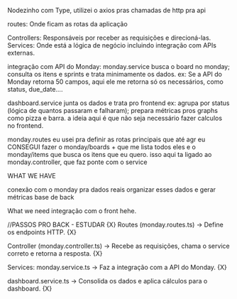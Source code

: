 Nodezinho com Type, utilizei o axios pras chamadas de http pra api

routes: Onde ficam as rotas da aplicação

Controllers: Responsáveis por receber as requisições e direcioná-las.
Services: Onde está a lógica de negócio incluindo integração com APIs externas. 

integração com API do Monday: 
monday.service busca o board no monday; consulta os itens e sprints e trata minimamente os dados. ex: Se a API do Monday retorna 50 campos, aqui ele me retorna só os necessários, como status, due_date....

dashboard.service junta os dados e trata pro frontend ex: agrupa por status (lógica de quantos passaram e falharam); prepara métricas pros graphs como pizza e barra.
a ideia aqui é que não seja necessário fazer calculos no frontend.

monday.routes eu usei pra definir as rotas principais que até agr eu CONSEGUI fazer o monday/boards + que me lista todos eles e o monday/items que busca os itens que eu quero.
isso aqui ta ligado ao monday.controller, que faz ponte com o service


WHAT WE HAVE

conexão com o monday pra dados reais
organizar esses dados e gerar métricas
base de back

What we need
integração com o front hehe.


//PASSOS PRO BACK - ESTUDAR {X}
Routes (monday.routes.ts) → Define os endpoints HTTP. {X}

Controller (monday.controller.ts) → Recebe as requisições, chama o service correto e retorna a resposta. {X}

Services:
monday.service.ts → Faz a integração com a API do Monday. {X}

dashboard.service.ts → Consolida os dados e aplica cálculos para o dashboard. {X}